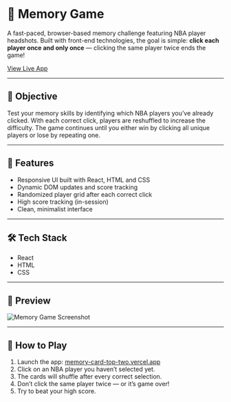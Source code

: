 # 🧠 Memory Game

A fast-paced, browser-based memory challenge featuring NBA player headshots. Built with front-end technologies, the goal is simple: **click each player once and only once** — clicking the same player twice ends the game!

[View Live App](https://memory-card-top-two.vercel.app)

---

## 🎯 Objective

Test your memory skills by identifying which NBA players you’ve already clicked. With each correct click, players are reshuffled to increase the difficulty. The game continues until you either win by clicking all unique players or lose by repeating one.

---

## 🚀 Features

- Responsive UI built with React, HTML and CSS
- Dynamic DOM updates and score tracking
- Randomized player grid after each correct click
- High score tracking (in-session)
- Clean, minimalist interface

---

## 🛠️ Tech Stack

- React
- HTML
- CSS

---

## 📸 Preview

![Memory Game Screenshot](./images/project-thumbnails/memory-game.png)

---

## 🧪 How to Play

1. Launch the app: [memory-card-top-two.vercel.app](https://memory-card-top-two.vercel.app)
2. Click on an NBA player you haven’t selected yet.
3. The cards will shuffle after every correct selection.
4. Don’t click the same player twice — or it’s game over!
5. Try to beat your high score.

